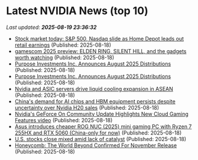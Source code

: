 # Latest NVIDIA News (top 10)
_Last updated: **2025-08-19 23:36:32**_

- [Stock market today: S&P 500, Nasdaq slide as Home Depot leads out retail earnings](https://finance.yahoo.com/news/live/stock-market-today-sp-500-nasdaq-slide-as-home-depot-leads-out-retail-earnings-231504644.html) (Published: 2025-08-18)
- [gamescom 2025 preview: ELDEN RING, SILENT HILL, and the gadgets worth watching](https://thegadgetflow.com/blog/gamescom-2025-preview/) (Published: 2025-08-18)
- [Purpose Investments Inc. Announces August 2025 Distributions](https://financialpost.com/globe-newswire/purpose-investments-inc-announces-august-2025-distributions) (Published: 2025-08-18)
- [Purpose Investments Inc. Announces August 2025 Distributions](https://www.globenewswire.com/news-release/2025/08/18/3135370/0/en/Purpose-Investments-Inc-Announces-August-2025-Distributions.html) (Published: 2025-08-18)
- [Nvidia and ASIC servers drive liquid cooling expansion in ASEAN](https://www.digitimes.com/news/a20250818PD200/liquid-cooling-nvidia-asic-expansion-production.html) (Published: 2025-08-18)
- [China's demand for AI chips and HBM equipment persists despite uncertainty over Nvidia H20 sales](https://www.digitimes.com/news/a20250818PD203/chips-equipment-nvidia-hbm-demand.html) (Published: 2025-08-18)
- [Nvidia's GeForce On Community Update Highlights New Cloud Gaming Features video](https://www.cnet.com/videos/nvidias-geforce-on-community-update-highlights-new-cloud-gaming-features/) (Published: 2025-08-18)
- [Asus introduces cheaper ROG NUC (2025) mini gaming PC with Ryzen 7 255HX and RTX 5060 (China-only for now)](https://liliputing.com/asus-introduces-cheaper-rog-nuc-2025-mini-gaming-pc-with-ryzen-7-255hx-and-rtx-5060-china-only-for-now/) (Published: 2025-08-18)
- [U.S. stocks close mixed amid lack of catalyst](https://www.thestar.com.my/news/world/2025/08/19/us-stocks-close-mixed-amid-lack-of-catalyst) (Published: 2025-08-18)
- [Honeycomb: The World Beyond Confirmed For November Release](https://bleedingcool.com/games/honeycomb-the-world-beyond-confirmed-for-november-release/) (Published: 2025-08-18)
